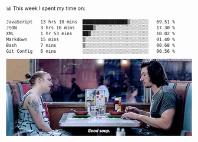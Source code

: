 📊 This week I spent my time on:
<!--START_SECTION:waka-->

```text
JavaScript   13 hrs 10 mins  █████████████████▒░░░░░░░   69.51 %
JSON         3 hrs 16 mins   ████▒░░░░░░░░░░░░░░░░░░░░   17.30 %
XML          1 hr 53 mins    ██▓░░░░░░░░░░░░░░░░░░░░░░   10.02 %
Markdown     15 mins         ▒░░░░░░░░░░░░░░░░░░░░░░░░   01.40 %
Bash         7 mins          ▒░░░░░░░░░░░░░░░░░░░░░░░░   00.68 %
Git Config   6 mins          ░░░░░░░░░░░░░░░░░░░░░░░░░   00.56 %
```

<!--END_SECTION:waka-->


![](goodSoup.gif)

